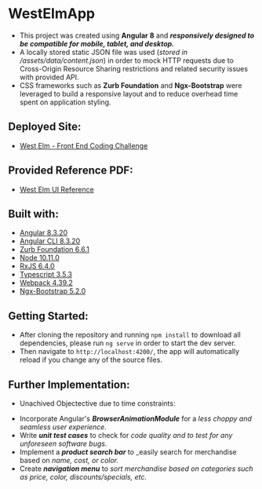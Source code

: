 # WestElmApp

* This project was created using **Angular 8** and ***responsively designed to be compatible for mobile, tablet, and desktop.***
* A locally stored static JSON file was used (_stored in /assets/data/content.json_) in order to mock HTTP requests due to Cross-Origin Resource Sharing restrictions and related security issues with provided API. 
* CSS frameworks such as **Zurb Foundation** and **Ngx-Bootstrap** were leveraged to build a responsive layout and to reduce overhead time spent on application styling.  

## Deployed Site: 
* [West Elm - Front End Coding Challenge](https://west-elm-coding-challenge.github.io)

## Provided Reference PDF:
* [West Elm UI Reference](https://github.com/danneekim/WestElm/blob/master/Front-End%20Coding%20Challenge%20-%20West%20Elm.pdf)

## Built with:
* [Angular 8.3.20](https://angular.io/)
* [Angular CLI 8.3.20](https://www.npmjs.com/package/@angular/cli/v/8.3.20)
* [Zurb Foundation 6.6.1](https://www.npmjs.com/package/foundation-sites)
* [Node 10.11.0](https://nodejs.org/fr/blog/release/v10.11.0/)
* [RxJS 6.4.0](https://www.npmjs.com/package/rxjs/v/6.4.0)
* [Typescript 3.5.3](https://www.typescriptlang.org/index.html#download-links)
* [Webpack 4.39.2](https://www.npmjs.com/package/webpack/v/4.39.2)
* [Ngx-Bootstrap 5.2.0](https://www.npmjs.com/package/ngx-bootstrap)

## Getting Started:
* After cloning the repository and running `npm install` to download all dependencies, please run `ng serve` in order to start the dev server. 
* Then navigate to `http://localhost:4200/`, the app will automatically reload if you change any of the source files.

## Further Implementation:
* Unachived Objectective due to time constraints:
- Incorporate Angular's ***BrowserAnimationModule*** for a _less choppy and seamless user experience._
- Write ***unit test cases*** to check for _code quality and to test for any unforeseen software bugs._
- Implement a ***product search bar*** to _easily search for merchandise based on _name, cost, or color._
- Create ***navigation menu*** to _sort merchandise based on categories such as price, color, discounts/specials, etc._
